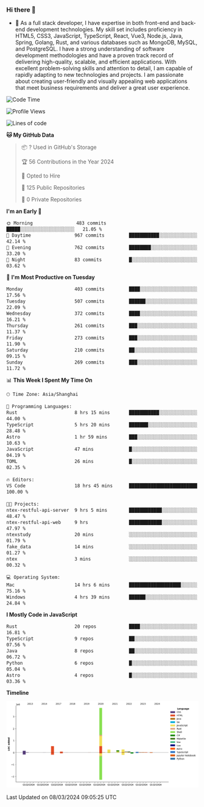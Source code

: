 ### Hi there 👋

- 🌱 As a full stack developer, I have expertise in both front-end and back-end development technologies. My skill set includes proficiency in HTML5, CSS3, JavaScript, TypeScript, React, Vue3, Node.js, Java, Spring, Golang, Rust, and various databases such as MongoDB, MySQL, and PostgreSQL. I have a strong understanding of software development methodologies and have a proven track record of delivering high-quality, scalable, and efficient applications. With excellent problem-solving skills and attention to detail, I am capable of rapidly adapting to new technologies and projects. I am passionate about creating user-friendly and visually appealing web applications that meet business requirements and deliver a great user experience.

<!--START_SECTION:waka-->
![Code Time](http://img.shields.io/badge/Code%20Time-1%2C213%20hrs%2050%20mins-blue)

![Profile Views](http://img.shields.io/badge/Profile%20Views-0-blue)

![Lines of code](https://img.shields.io/badge/From%20Hello%20World%20I%27ve%20Written-5.6%20million%20lines%20of%20code-blue)

**🐱 My GitHub Data** 

> 📦 ? Used in GitHub's Storage 
 > 
> 🏆 56 Contributions in the Year 2024
 > 
> 💼 Opted to Hire
 > 
> 📜 125 Public Repositories 
 > 
> 🔑 0 Private Repositories 
 > 
**I'm an Early 🐤** 

```text
🌞 Morning                483 commits         █████░░░░░░░░░░░░░░░░░░░░   21.05 % 
🌆 Daytime                967 commits         ███████████░░░░░░░░░░░░░░   42.14 % 
🌃 Evening                762 commits         ████████░░░░░░░░░░░░░░░░░   33.20 % 
🌙 Night                  83 commits          █░░░░░░░░░░░░░░░░░░░░░░░░   03.62 % 
```
📅 **I'm Most Productive on Tuesday** 

```text
Monday                   403 commits         ████░░░░░░░░░░░░░░░░░░░░░   17.56 % 
Tuesday                  507 commits         ██████░░░░░░░░░░░░░░░░░░░   22.09 % 
Wednesday                372 commits         ████░░░░░░░░░░░░░░░░░░░░░   16.21 % 
Thursday                 261 commits         ███░░░░░░░░░░░░░░░░░░░░░░   11.37 % 
Friday                   273 commits         ███░░░░░░░░░░░░░░░░░░░░░░   11.90 % 
Saturday                 210 commits         ██░░░░░░░░░░░░░░░░░░░░░░░   09.15 % 
Sunday                   269 commits         ███░░░░░░░░░░░░░░░░░░░░░░   11.72 % 
```


📊 **This Week I Spent My Time On** 

```text
🕑︎ Time Zone: Asia/Shanghai

💬 Programming Languages: 
Rust                     8 hrs 15 mins       ███████████░░░░░░░░░░░░░░   44.00 % 
TypeScript               5 hrs 20 mins       ███████░░░░░░░░░░░░░░░░░░   28.48 % 
Astro                    1 hr 59 mins        ███░░░░░░░░░░░░░░░░░░░░░░   10.63 % 
JavaScript               47 mins             █░░░░░░░░░░░░░░░░░░░░░░░░   04.19 % 
TOML                     26 mins             █░░░░░░░░░░░░░░░░░░░░░░░░   02.35 % 

🔥 Editors: 
VS Code                  18 hrs 45 mins      █████████████████████████   100.00 % 

🐱‍💻 Projects: 
ntex-restful-api-server  9 hrs 5 mins        ████████████░░░░░░░░░░░░░   48.47 % 
ntex-restful-api-web     9 hrs               ████████████░░░░░░░░░░░░░   47.97 % 
ntexstudy                20 mins             ░░░░░░░░░░░░░░░░░░░░░░░░░   01.79 % 
fake_data                14 mins             ░░░░░░░░░░░░░░░░░░░░░░░░░   01.27 % 
ntex                     3 mins              ░░░░░░░░░░░░░░░░░░░░░░░░░   00.32 % 

💻 Operating System: 
Mac                      14 hrs 6 mins       ███████████████████░░░░░░   75.16 % 
Windows                  4 hrs 39 mins       ██████░░░░░░░░░░░░░░░░░░░   24.84 % 
```

**I Mostly Code in JavaScript** 

```text
Rust                     20 repos            ████░░░░░░░░░░░░░░░░░░░░░   16.81 % 
TypeScript               9 repos             ██░░░░░░░░░░░░░░░░░░░░░░░   07.56 % 
Java                     8 repos             ██░░░░░░░░░░░░░░░░░░░░░░░   06.72 % 
Python                   6 repos             █░░░░░░░░░░░░░░░░░░░░░░░░   05.04 % 
Astro                    4 repos             █░░░░░░░░░░░░░░░░░░░░░░░░   03.36 % 
```



**Timeline**

![Lines of Code chart](https://raw.githubusercontent.com/elton/elton/main/assets/bar_graph.png)


 Last Updated on 08/03/2024 09:05:25 UTC
<!--END_SECTION:waka-->

<!--
**elton/elton** is a ✨ _special_ ✨ repository because its `README.md` (this file) appears on your GitHub profile.

Here are some ideas to get you started:

- 🔭 I’m currently working on ...
- 🌱 I’m currently learning ...
- 👯 I’m looking to collaborate on ...
- 🤔 I’m looking for help with ...
- 💬 Ask me about ...
- 📫 How to reach me: ...
- 😄 Pronouns: ...
- ⚡ Fun fact: ...
-->
